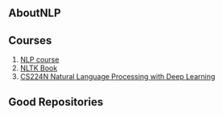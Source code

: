 ## AboutNLP

## Courses
1. [NLP course](https://people.cs.umass.edu/~miyyer/cs685/)
2. [NLTK Book](https://www.nltk.org/book/)
3. [CS224N Natural Language Processing with Deep Learning](https://web.stanford.edu/class/cs224n/)

## Good Repositories

